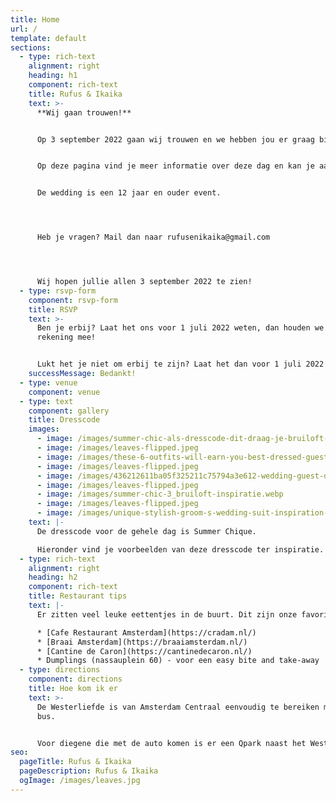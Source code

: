 ```yaml
---
title: Home
url: /
template: default
sections:
  - type: rich-text
    alignment: right
    heading: h1
    component: rich-text
    title: Rufus & Ikaika
    text: >-
      **Wij gaan trouwen!** 


      Op 3 september 2022 gaan wij trouwen en we hebben jou er graag bij! 


      Op deze pagina vind je meer informatie over deze dag en kan je aangeven of je erbij bent. 


      De wedding is een 12 jaar en ouder event. 




      Heb je vragen? Mail dan naar rufusenikaika@gmail.com




      Wij hopen jullie allen 3 september 2022 te zien!
  - type: rsvp-form
    component: rsvp-form
    title: RSVP
    text: >-
      Ben je erbij? Laat het ons voor 1 juli 2022 weten, dan houden we daar
      rekening mee!


      Lukt het je niet om erbij te zijn? Laat het dan voor 1 juli 2022 even weten door te mailen naar rufusenikaika@gmail.com
    successMessage: Bedankt!
  - type: venue
    component: venue
  - type: text
    component: gallery
    title: Dresscode
    images:
      - image: /images/summer-chic-als-dresscode-dit-draag-je-bruiloft-inspiratie.png
      - image: /images/leaves-flipped.jpeg
      - image: /images/these-6-outfits-will-earn-you-best-dressed-guest-status-at-every-wedding.jpeg
      - image: /images/leaves-flipped.jpeg
      - image: /images/436212611ba05f325211c75794a3e612-wedding-guest-dresses-best-dressed.jpeg
      - image: /images/leaves-flipped.jpeg
      - image: /images/summer-chic-3_bruiloft-inspiratie.webp
      - image: /images/leaves-flipped.jpeg
      - image: /images/unique-stylish-groom-s-wedding-suit-inspiration-forget-me-not.jpeg
    text: |-
      De dresscode voor de gehele dag is Summer Chique. 

      Hieronder vind je voorbeelden van deze dresscode ter inspiratie.
  - type: rich-text
    alignment: right
    heading: h2
    component: rich-text
    title: Restaurant tips
    text: |-
      Er zitten veel leuke eettentjes in de buurt. Dit zijn onze favorieten:

      * [Cafe Restaurant Amsterdam](https://cradam.nl/) 
      * [Braai Amsterdam](https://braaiamsterdam.nl/)
      * [Cantine de Caron](https://cantinedecaron.nl/)
      * Dumplings (nassauplein 60) - voor een easy bite and take-away
  - type: directions
    component: directions
    title: Hoe kom ik er
    text: >-
      De Westerliefde is van Amsterdam Centraal eenvoudig te bereiken met de
      bus.


      Voor diegene die met de auto komen is er een Qpark naast het Westerpark.
seo:
  pageTitle: Rufus & Ikaika
  pageDescription: Rufus & Ikaika
  ogImage: /images/leaves.jpg
---
```

